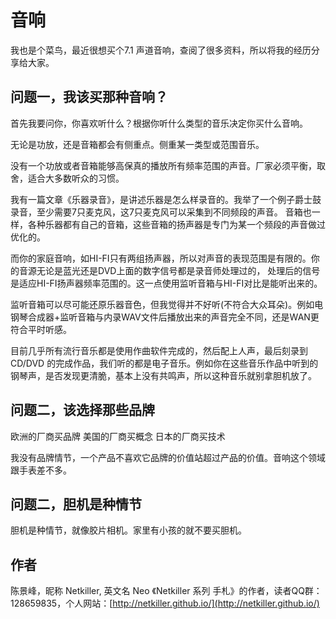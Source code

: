 # 音响

我也是个菜鸟，最近很想买个7.1 声道音响，查阅了很多资料，所以将我的经历分享给大家。

## 问题一，我该买那种音响？

首先我要问你，你喜欢听什么？根据你听什么类型的音乐决定你买什么音响。

无论是功放，还是音箱都会有侧重点。侧重某一类型或范围音乐。

没有一个功放或者音箱能够高保真的播放所有频率范围的声音。厂家必须平衡，取舍，适合大多数听众的习惯。

我有一篇文章《乐器录音》，是讲述乐器是怎么样录音的。我举了一个例子爵士鼓录音，至少需要7只麦克风，这7只麦克风可以采集到不同频段的声音。 音箱也一样，各种乐器都有自己的音箱，这些音箱的扬声器是专门为某一个频段的声音做过优化的。

而你的家庭音响，如HI-FI只有两组扬声器，所以对声音的表现范围是有限的。你的音源无论是蓝光还是DVD上面的数字信号都是录音师处理过的， 处理后的信号是适应HI-FI扬声器频率范围的。这一点使用监听音箱与HI-FI对比是能听出来的。

监听音箱可以尽可能还原乐器音色，但我觉得并不好听\(不符合大众耳朵\)。例如电钢琴合成器+监听音箱与内录WAV文件后播放出来的声音完全不同，还是WAN更符合平时听感。

目前几乎所有流行音乐都是使用作曲软件完成的，然后配上人声，最后刻录到 CD/DVD 的完成作品，我们听的都是电子音乐。例如你在这些音乐作品中听到的钢琴声，是否发现更清脆，基本上没有共鸣声，所以这种音乐就别拿胆机放了。

## 问题二，该选择那些品牌

欧洲的厂商买品牌 美国的厂商买概念 日本的厂商买技术

我没有品牌情节，一个产品不喜欢它品牌的价值站超过产品的价值。音响这个领域跟手表差不多。

## 问题二，胆机是种情节

胆机是种情节，就像胶片相机。家里有小孩的就不要买胆机。

## 作者

陈景峰，昵称 Netkiller, 英文名 Neo 《Netkiller 系列 手札》的作者，读者QQ群：128659835，个人网站：[http://netkiller.github.io/](http://netkiller.github.io/)

